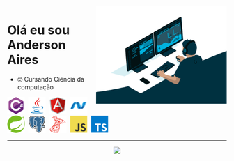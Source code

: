 <img src="code.gif" width="300px" align="right"/>

#  Olá eu sou Anderson Aires

- 🤓 Cursando Ciência da computação

<div>
  <img src="https://github.com/devicons/devicon/blob/master/icons/csharp/csharp-original.svg" title="c#" width="40" height="40">&nbsp;
  <img src="https://github.com/devicons/devicon/blob/master/icons/java/java-original.svg" title="Java" width="40" height="40">&nbsp;
  <img src="https://github.com/devicons/devicon/blob/master/icons/angularjs/angularjs-original.svg" title="Angular" width="40" height="40">&nbsp;
  <img src="https://github.com/devicons/devicon/blob/master/icons/dot-net/dot-net-original.svg" title="dotnet" width="40" height="40">&nbsp;
  <img src="https://github.com/devicons/devicon/blob/master/icons/spring/spring-original.svg" title="spring" width="40" height="40">&nbsp;
  <img src="https://github.com/devicons/devicon/blob/master/icons/postgresql/postgresql-original.svg" title="postgresql" width="40" height="40">&nbsp;
  <img src="https://github.com/devicons/devicon/blob/master/icons/microsoftsqlserver/microsoftsqlserver-plain.svg" title="MsSqlServer" width="40" height="40">&nbsp;
  <img src="https://github.com/devicons/devicon/blob/master/icons/javascript/javascript-original.svg" title="javascript" width="40" height="40">&nbsp;
  <img src="https://github.com/devicons/devicon/blob/master/icons/typescript/typescript-original.svg" title="typescript" width="40" height="40">&nbsp;

</div>

---

<div align="center">
  <a href="https://github.com/andersonaires-cc">    
  <img height="180em" src="https://github-readme-stats.vercel.app/api/top-langs/?username=andersonaires-cc&layout=compact&langs_count=6&theme=dracula"/>  
</div>
 
